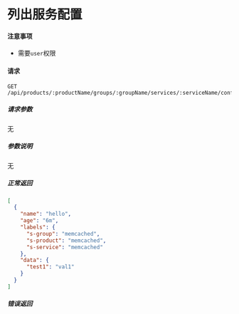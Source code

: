 # 列出服务配置

#### 注意事项

- 需要`user`权限

#### 请求

```
GET /api/products/:productName/groups/:groupName/services/:serviceName/configmaps
```

##### 请求参数

无

##### 参数说明

无

##### 正常返回

```json
[
  {
    "name": "hello",
    "age": "6m",
    "labels": {
      "s-group": "memcached",
      "s-product": "memcached",
      "s-service": "memcached"
    },
    "data": {
      "test1": "val1"
    }
  }
]
```

##### 错误返回
